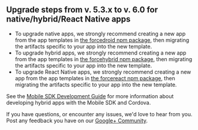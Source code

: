 ## Upgrade steps from v. 5.3.x to v. 6.0 for native/hybrid/React Native apps

- To upgrade native apps, we strongly recommend creating a new app from the app templates in [the forcedroid npm package](https://npmjs.org/package/forcedroid), then migrating the artifacts specific to your app into the new template.
- To upgrade hybrid apps, we strongly recommend creating a new app from the app templates in [the forcehybrid npm package](https://npmjs.org/package/forcehybrid), then migrating the artifacts specific to your app into the new template.
- To upgrade React Native apps, we strongly recommend creating a new app from the app templates in [the forcereact npm package](https://npmjs.org/package/forcereact), then migrating the artifacts specific to your app into the new template.

See the [Mobile SDK Development Guide](https://github.com/forcedotcom/SalesforceMobileSDK-Shared/blob/master/doc/mobile_sdk.pdf?raw=true) for more information about developing hybrid apps with the Mobile SDK and Cordova.

If you have questions, or encounter any issues, we'd love to hear from you. Post any feedback you have on our [Google+ Community](https://plus.google.com/communities/114225252149514546445).
